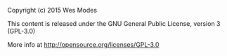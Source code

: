 Copyright (c) 2015 Wes Modes

This content is released under the GNU General Public License, version 3 (GPL-3.0) 

More info at http://opensource.org/licenses/GPL-3.0
